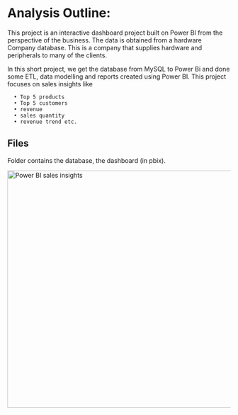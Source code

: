 # Analysis Outline:
This project is an interactive dashboard project built on Power BI from the perspective of the business. The data is obtained from a 
hardware Company database. This is a company that supplies hardware and peripherals to many of the clients.

In this short project, we get the database from MySQL to Power Bi and done some ETL, data modelling and reports created using Power BI.
This project focuses on sales insights like 

      • Top 5 products
      • Top 5 customers
      • revenue
      • sales quantity
      • revenue trend etc. 

## Files
Folder contains the database, the dashboard (in pbix).

<img width="536" alt="Power BI sales insights" src="https://user-images.githubusercontent.com/71408369/112042190-9e3c5a80-8b1d-11eb-948e-0fc391ab0ca2.png">
